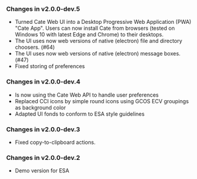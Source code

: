 ### Changes in v2.0.0-dev.5

* Turned Cate Web UI into a Desktop Progressive Web Application (PWA) "Cate App".
  Users can now install Cate from browsers (tested on Windows 10 with 
  latest Edge and Chrome) to their desktops.
* The UI uses now web versions of native (electron) file and directory choosers. (#64)   
* The UI uses now web versions of native (electron) message boxes. (#47)
* Fixed storing of preferences

### Changes in v2.0.0-dev.4

* Is now using the Cate Web API to handle user preferences
* Replaced CCI icons by simple round icons using GCOS ECV groupings as background color
* Adapted UI fonds to conform to ESA style guidelines

### Changes in v2.0.0-dev.3

* Fixed copy-to-clipboard actions.

### Changes in v2.0.0-dev.2

* Demo version for ESA
